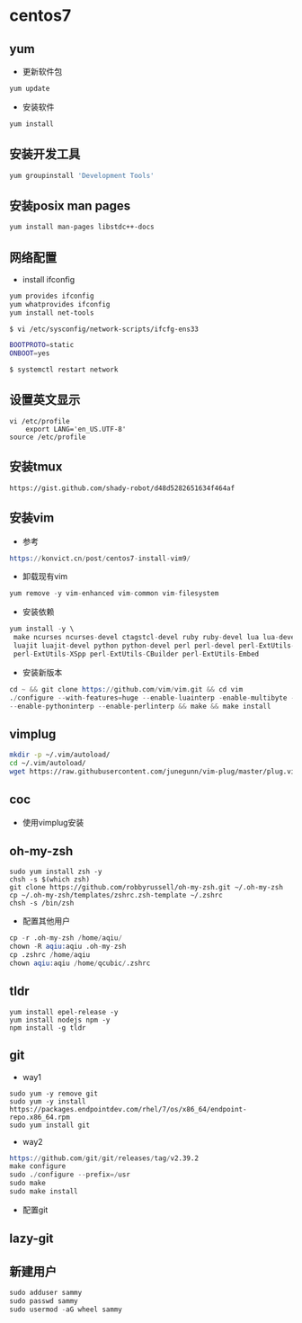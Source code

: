 # centos7

## yum

* 更新软件包

```bash
yum update
```

* 安装软件

```bash
yum install
```

## 安装开发工具

```bash
yum groupinstall 'Development Tools'
```

## 安装posix man pages

```bash
yum install man-pages libstdc++-docs
```

## 网络配置

* install ifconfig

```bash
yum provides ifconfig
yum whatprovides ifconfig
yum install net-tools
```

```bash
$ vi /etc/sysconfig/network-scripts/ifcfg-ens33

BOOTPROTO=static
ONBOOT=yes

$ systemctl restart network
```

## 设置英文显示

```shell
vi /etc/profile
    export LANG='en_US.UTF-8'
source /etc/profile
```

## 安装tmux

```shell
https://gist.github.com/shady-robot/d48d5282651634f464af
```

## 安装vim

* 参考

```s
https://konvict.cn/post/centos7-install-vim9/
```

* 卸载现有vim

```s
yum remove -y vim-enhanced vim-common vim-filesystem
```

* 安装依赖

```s
yum install -y \
 make ncurses ncurses-devel ctagstcl-devel ruby ruby-devel lua lua-devel \
 luajit luajit-devel python python-devel perl perl-devel perl-ExtUtils-ParseXS \
 perl-ExtUtils-XSpp perl-ExtUtils-CBuilder perl-ExtUtils-Embed
```

* 安装新版本

```s
cd ~ && git clone https://github.com/vim/vim.git && cd vim
./configure --with-features=huge --enable-luainterp -enable-multibyte --enable-rubyinterp \
--enable-pythoninterp --enable-perlinterp && make && make install
```

## vimplug

```bash
mkdir -p ~/.vim/autoload/
cd ~/.vim/autoload/
wget https://raw.githubusercontent.com/junegunn/vim-plug/master/plug.vim 
```

## coc

* 使用vimplug安装

## oh-my-zsh

```shell
sudo yum install zsh -y
chsh -s $(which zsh)
git clone https://github.com/robbyrussell/oh-my-zsh.git ~/.oh-my-zsh
cp ~/.oh-my-zsh/templates/zshrc.zsh-template ~/.zshrc
chsh -s /bin/zsh
```

* 配置其他用户

```s
cp -r .oh-my-zsh /home/aqiu/
chown -R aqiu:aqiu .oh-my-zsh
cp .zshrc /home/aqiu
chown aqiu:aqiu /home/qcubic/.zshrc
```

## tldr

```shell
yum install epel-release -y
yum install nodejs npm -y
npm install -g tldr
```

## git

* way1

```shell
sudo yum -y remove git
sudo yum -y install https://packages.endpointdev.com/rhel/7/os/x86_64/endpoint-repo.x86_64.rpm
sudo yum install git
```

* way2

```s
https://github.com/git/git/releases/tag/v2.39.2
make configure
sudo ./configure --prefix=/usr
sudo make
sudo make install
```

* 配置git

## lazy-git

## 新建用户

```s
sudo adduser sammy
sudo passwd sammy
sudo usermod -aG wheel sammy
```
